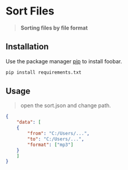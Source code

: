 # Sort Files

> **Sorting files by file format**

## Installation

Use the package manager [pip](https://pip.pypa.io/en/stable/) to install foobar.

```bash
pip install requirements.txt
```

## Usage

> open the sort.json and change path.

```json
{
	"data": [
	{
		"from": "C:/Users/...",
		"to": "C:/Users/...",
		"format": ["mp3"]
	}
	]
}
```
